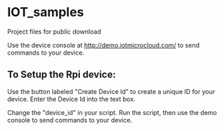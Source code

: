 # IOT_samples
Project files for public download

Use the device console at http://demo.iotmicrocloud.com/  to send commands to your device.

## To Setup the Rpi device: 
Use the button labeled "Create Device Id" to create a unique ID for your device. 
Enter the Device Id into the text box.

Change the "device_id" in your script.
Run the script, then use the demo console to send commands to your device.



